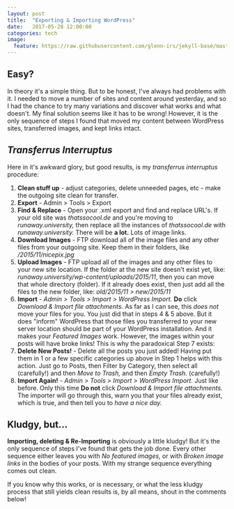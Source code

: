 ```yaml
---
layout: post
title:  "Exporting & Importing WordPress"
date:   2017-05-28 12:00:00
categories: tech
image:
  feature: https://raw.githubusercontent.com/glenn-irs/jekyll-base/master/_images/love-beach.jpg
---
```


## Easy?

In theory it's a simple thing. But to be honest, I've always had problems with it. I needed to move a number of sites and content around yesterday, and so I had the chance to try many variations and discover what works and what doesn't. My final solution seems like it has to be wrong! However, it is the only sequence of steps I found that moved my content between WordPress sites, transferred images, and kept links intact.



## *Transferrus Interruptus*

Here in it's awkward glory, but good results, is my *transferrus interruptus* procedure:

1. **Clean stuff up** - adjust categories, delete unneeded pages, etc - make the outgoing site clean for transfer.
2. **Export** - Admin > Tools > Export
3. **Find & Replace** - Open your .xml export and find and replace URL's. If your old site was *thatssocool.de* and you're moving to *runaway.university,* then replace all the instances of *thatssocool.de* with *runaway.university.* There will be **a lot.** Lots of image links.
4. **Download Images** - FTP download all of the image files and any other files from your outgoing site. Keep them in their folders, like */2015/11/nicepix.jpg*
5. **Upload Images** - FTP upload all of the images and any other files to your new site location. If the folder at the new site doesn't exist yet, like: *runaway.university/wp-content/uploads/2015/11*, then you can move that whole directory (folder). If it already does exist, then just add all the files to the new folder, like: *old/2015/11 > new/2015/11*
6. **Import** - *Admin > Tools > Import > WordPress Import.* **Do** click *Download & Import file attachments.* As far as I can see, this *does not* move your files for you. You just did that in steps 4 & 5 above. But it does "inform" WordPress that those files you transferred to your new server location should be part of your WordPress installation. And it makes your *Featured Images* work. However, the images within your posts will have broke links! This is why the paradoxical Step 7 exists:
7. **Delete New Posts!** - Delete all the posts you just added! Having put them in 1 or a few specific categories up above in Step 1 helps with this action. Just go to Posts, then Filter by Category, then select all (carefully!) and then *Move to Trash,* and then *Empty Trash.* (carefully!)
8. **Import Again!** - *Admin > Tools > Import > WordPress Import.* Just like before. Only this time **Do not** click *Download & Import file attachments.* The importer will go through this, warn you that your files already exist, which is true, and then tell you to *have a nice day.* 


## Kludgy, but...

**Importing, deleting & Re-Importing** is obviously a little kludgy! But it's the only sequence of steps I've found that gets the job done. Every other sequence either leaves you with *No featured images,* or with *Broken image links* in the bodies of your posts. With my strange sequence everything comes out clean.

If you know why this works, or is necessary, or what the less kludgy process that still yields clean results is, by all means, shout in the comments below!
